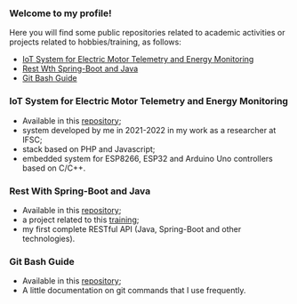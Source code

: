 ### Welcome to my profile! ###

Here you will find some public repositories related to academic activities or projects related to hobbies/training, as follows:

- [ IoT System for Electric Motor Telemetry and Energy Monitoring](#iot-system-for-electric-motor-telemetry-and-energy-monitoring)
- [Rest Wth Spring-Boot and Java](#rest-with-spring-boot-and-java")
- [Git Bash Guide](#git-bash-guide)
  
### IoT System for Electric Motor Telemetry and Energy Monitoring ###
  
  - Available in this [repository](https://github.com/mwsprotte/repositorio-sistema-iot);
  - system developed by me in 2021-2022 in my work as a researcher at IFSC;
  - stack based on PHP and Javascript;
  - embedded system for ESP8266, ESP32 and Arduino Uno controllers based on C/C++.

### Rest With Spring-Boot and Java ###
  
  - Available in this [repository](https://github.com/mwsprotte/rest-with-spring-boot-and-java-erudio);
  - a project related to this [training](https://www.udemy.com/course/restful-apis-do-0-a-nuvem-com-springboot-e-docker/);
  - my first complete RESTful API (Java, Spring-Boot and other technologies).

### Git Bash Guide ###
  
  - Available in this [repository](https://github.com/mwsprotte/git-lessons);
  - A little documentation on git commands that I use frequently.
